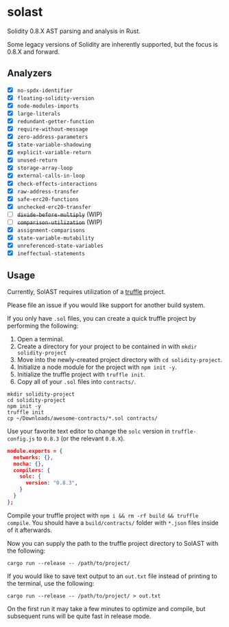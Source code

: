 # solast
Solidity 0.8.X AST parsing and analysis in Rust.

Some legacy versions of Solidity are inherently supported, but the focus is 0.8.X and forward.

## Analyzers

- [x] `no-spdx-identifier`
- [x] `floating-solidity-version`
- [x] `node-modules-imports`
- [x] `large-literals`
- [x] `redundant-getter-function`
- [x] `require-without-message`
- [x] `zero-address-parameters`
- [x] `state-variable-shadowing`
- [x] `explicit-variable-return`
- [x] `unused-return`
- [x] `storage-array-loop`
- [x] `external-calls-in-loop`
- [x] `check-effects-interactions`
- [x] `raw-address-transfer`
- [x] `safe-erc20-functions`
- [x] `unchecked-erc20-transfer`
- [ ] ~~`divide-before-multiply`~~ (WIP)
- [ ] ~~`comparison-utilization`~~ (WIP)
- [x] `assignment-comparisons`
- [x] `state-variable-mutability`
- [x] `unreferenced-state-variables`
- [x] `ineffectual-statements`

## Usage

Currently, SolAST requires utilization of a [truffle](https://www.trufflesuite.com/) project.

Please file an issue if you would like support for another build system.

If you only have `.sol` files, you can create a quick truffle project by performing the following:

1. Open a terminal.
2. Create a directory for your project to be contained in with `mkdir solidity-project`
3. Move into the newly-created project directory with `cd solidity-project`.
4. Initialize a node module for the project with `npm init -y`.
5. Initialize the truffle project with `truffle init`.
6. Copy all of your `.sol` files into `contracts/`.

```Shell
mkdir solidity-project
cd solidity-project
npm init -y
truffle init
cp ~/Downloads/awesome-contracts/*.sol contracts/
```

Use your favorite text editor to change the `solc` version in `truffle-config.js` to `0.8.3` (or the relevant `0.8.X`).

```Json
module.exports = {
  networks: {},
  mocha: {},
  compilers: {
    solc: {
      version: "0.8.3",
    }
  }
};
```

Compile your truffle project with `npm i && rm -rf build && truffle compile`.
You should have a `build/contracts/` folder with `*.json` files inside of it afterwards.

Now you can supply the path to the truffle project directory to SolAST with the following:
```Shell
cargo run --release -- /path/to/project/
```

If you would like to save text output to an `out.txt` file instead of printing to the terminal, use the following:
```Shell
cargo run --release -- /path/to/project/ > out.txt
```

On the first run it may take a few minutes to optimize and compile, but subsequent runs will be quite fast in release mode.

